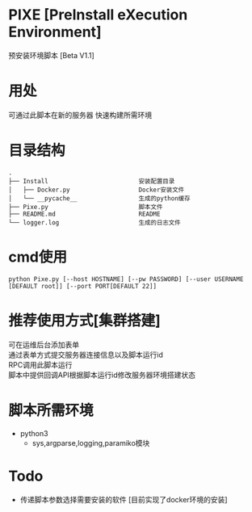 # PIXE [PreInstall eXecution Environment]
预安装环境脚本 [Beta V1.1]

# 用处
可通过此脚本在新的服务器
快速构建所需环境

# 目录结构
```
.
├── Install							安装配置目录
│   ├── Docker.py					Docker安装文件
│   └── __pycache__					生成的python缓存
├── Pixe.py							脚本文件
├── README.md						README	
└── logger.log						生成的日志文件
```

# cmd使用
```
python Pixe.py [--host HOSTNAME] [--pw PASSWORD] [--user USERNAME [DEFAULT root]] [--port PORT[DEFAULT 22]]
```

# 推荐使用方式[集群搭建]
可在运维后台添加表单<br>
通过表单方式提交服务器连接信息以及脚本运行id<br>
RPC调用此脚本运行<br>
脚本中提供回调API根据脚本运行id修改服务器环境搭建状态<br>

# 脚本所需环境
- python3
	- sys,argparse,logging,paramiko模块

# Todo
- 传递脚本参数选择需要安装的软件 [目前实现了docker环境的安装]

